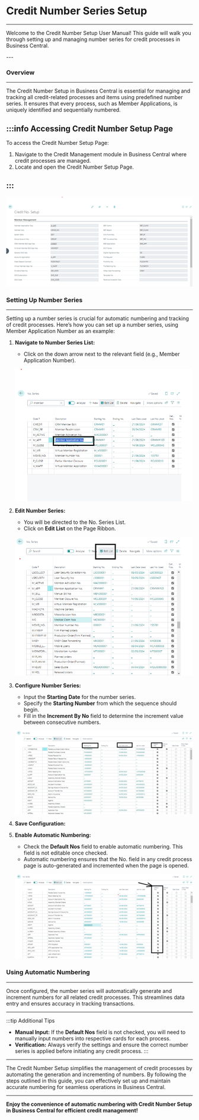 # Credit Number Series Setup
---

<div class="customized-intro-container" id="introduction">
    <p>Welcome to the Credit Number Setup User Manual! This guide will walk you through setting up and managing number series for credit processes in Business Central.</p>
</div>
---

### Overview
---

The Credit Number Setup in Business Central is essential for managing and tracking all credit-related processes and items using predefined number series. It ensures that every process, such as Member Applications, is uniquely identified and sequentially numbered.

:::info Accessing Credit Number Setup Page
---

To access the Credit Number Setup Page:
1. Navigate to the Credit Management module in Business Central where credit processes are managed.
2. Locate and open the Credit Number Setup Page.



:::
---

![alt text](image-3.png)

### Setting Up Number Series
---

Setting up a number series is crucial for automatic numbering and tracking of credit processes. Here’s how you can set up a number series, using Member Application Number as an example:

1. **Navigate to Number Series List:**
   - Click on the down arrow next to the relevant field (e.g., Member Application Number).

   ![alt text](image-2.png)

2. **Edit Number Series:**
   - You will be directed to the No. Series List.
   - Click on **Edit List** on the Page Ribbon.

   ![alt text](image-1.png)

3. **Configure Number Series:**
   - Input the **Starting Date** for the number series.
   - Specify the **Starting Number** from which the sequence should begin.
   - Fill in the **Increment By No** field to determine the increment value between consecutive numbers.

   ![alt text](image.png)

<!-- ![Edit Number Series](insert-screenshot-url-here) -->

4. **Save Configuration:**

5. **Enable Automatic Numbering:**
   - Check the **Default Nos** field to enable automatic numbering. This field is not editable once checked.
   - Automatic numbering ensures that the No. field in any credit process page is auto-generated and incremented when the page is opened.

   ![alt text](image-4.png)

### Using Automatic Numbering
---

Once configured, the number series will automatically generate and increment numbers for all related credit processes. This streamlines data entry and ensures accuracy in tracking transactions.

---
:::tip Additional Tips

- **Manual Input:** If the **Default Nos** field is not checked, you will need to manually input numbers into respective cards for each process.
- **Verification:** Always verify the settings and ensure the correct number series is applied before initiating any credit process.
:::
---


The Credit Number Setup simplifies the management of credit processes by automating the generation and incrementing of numbers. By following the steps outlined in this guide, you can effectively set up and maintain accurate numbering for seamless operations in Business Central.

---

**Enjoy the convenience of automatic numbering with Credit Number Setup in Business Central for efficient credit management!**
